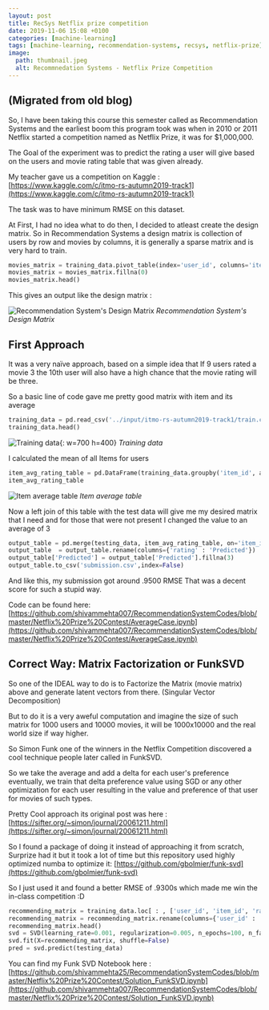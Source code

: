 ```yaml
---
layout: post
title: RecSys Netflix prize competition
date: 2019-11-06 15:08 +0100
categories: [machine-learning]
tags: [machine-learning, recommendation-systems, recsys, netflix-prize]
image:
  path: thumbnail.jpeg
  alt: Recommnedation Systems - Netflix Prize Competition
---
```


## (Migrated from old blog)

So, I have been taking this course this semester called as Recommendation Systems and the earliest boom this program took was when in 2010 or 2011 Netflix started a competition named as Netflix Prize, it was for $1,000,000.

The Goal of the experiment was to predict the rating a user will give based on the users and movie rating table that was given already.

My teacher gave us a competition on Kaggle : [https://www.kaggle.com/c/itmo-rs-autumn2019-track1](https://www.kaggle.com/c/itmo-rs-autumn2019-track1)

The task was to have minimum RMSE on this dataset.

At First, I had no idea what to do then, I decided to atleast create the design matrix. So in Recommendation Systems a design matrix is collection of users by row and movies by columns, it is generally a sparse matrix and is very hard to train.

```python
movies_matrix = training_data.pivot_table(index='user_id', columns='item_id', values='rating')
movies_matrix = movies_matrix.fillna(0)
movies_matrix.head()
```

This gives an output like the design matrix :

![Recommendation System's Design Matrix](recsys1-1.png)
_Recommendation System's Design Matrix_

## First Approach

It was a very naïve approach, based on a simple idea that If 9 users rated a movie 3 the 10th user will also have a high chance that the movie rating will be three.

So a basic line of code gave me pretty good matrix with item and its average

```python
training_data = pd.read_csv('../input/itmo-rs-autumn2019-track1/train.csv')
training_data.head()
```

![Training data](RecSys2.png){: w=700 h=400}
_Training data_

I calculated the mean of all Items for users

```python
item_avg_rating_table = pd.DataFrame(training_data.groupby('item_id', as_index=False)['rating'].mean())
item_avg_rating_table
```

![Item average table](RecSys3-Item-Average-Table.png)
_Item average table_

Now a left join of this table with the test data will give me my desired matrix that I need and for those that were not present I changed the value to an average of 3

```python
output_table = pd.merge(testing_data, item_avg_rating_table, on='item_id', how='left').loc[:,['Id', 'rating']]
output_table  = output_table.rename(columns={'rating' : 'Predicted'})
output_table['Predicted'] = output_table['Predicted'].fillna(3)
output_table.to_csv('submission.csv',index=False)
```

And like this, my submission got around .9500 RMSE That was a decent score for such a stupid way.

Code can be found here: [https://github.com/shivammehta007/RecommendationSystemCodes/blob/master/Netflix%20Prize%20Contest/AverageCase.ipynb](https://github.com/shivammehta007/RecommendationSystemCodes/blob/master/Netflix%20Prize%20Contest/AverageCase.ipynb)

## Correct Way: Matrix Factorization or FunkSVD

So one of the IDEAL way to do is to Factorize the Matrix (movie matrix) above and generate latent vectors from there. (Singular Vector Decomposition)

But to do it is a very aweful computation and imagine the size of such matrix for 1000 users and 10000 movies, it will be 1000x10000 and the real world size if way higher.

So Simon Funk one of the winners in the Netflix Competition discovered a cool technique people later called in FunkSVD.

So we take the average and add a delta for each user's preference eventually, we train that delta preference value using SGD or any other optimization for each user resulting in the value and preference of that user for movies of such types.

Pretty Cool approach its original post was here : [https://sifter.org/~simon/journal/20061211.html](https://sifter.org/~simon/journal/20061211.html)

So I found a package of doing it instead of approaching it from scratch, Surprize had it but it took a lot of time but this repository used highly optimized numba to optimize it: [https://github.com/gbolmier/funk-svd](https://github.com/gbolmier/funk-svd)

So I just used it and found a better RMSE of .9300s which made me win the in-class competition :D

```python
recommending_matrix = training_data.loc[ : , ['user_id', 'item_id', 'rating' ]].sort_values('user_id')
recommending_matrix = recommending_matrix.rename(columns={'user_id' : 'u_id', 'item_id': 'i_id'})
recommending_matrix.head()
svd = SVD(learning_rate=0.001, regularization=0.005, n_epochs=100, n_factors=15, min_rating=1, max_rating=5)
svd.fit(X=recommending_matrix, shuffle=False)
pred = svd.predict(testing_data)
```

You can find my Funk SVD Notebook here : [https://github.com/shivammehta25/RecommendationSystemCodes/blob/master/Netflix%20Prize%20Contest/Solution_FunkSVD.ipynb](https://github.com/shivammehta007/RecommendationSystemCodes/blob/master/Netflix%20Prize%20Contest/Solution_FunkSVD.ipynb)

